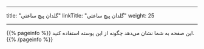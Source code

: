 
---
title: "گلدان پیچ ساعتی"
linkTitle: "گلدان پیچ ساعتی"
weight: 25

---

{{% pageinfo %}}
این صفحه به شما نشان می‌دهد چگونه از این پوسته استفاده کنید.
{{% /pageinfo %}}
